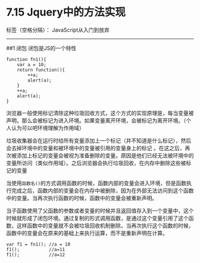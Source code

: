 # 7.15 Jquery中的方法实现

标签（空格分隔）： JavaScript从入门到放弃

---
##1 闭包
闭包是JS的一个特性
```
function fn1(){
	var a = 10;
	return function(){
		++a;
		alert(a);
	}
	++a;
	alert(a);
}
```
浏览器一般使用标记清除这种垃圾回收方式，这个方式的实现原理是，每当变量被声明，那么会被标记为进入环境。如果变量离开环境，会被标记为离开环境。（个人认为可以吧环境理解为作用域）

垃圾收集器会在运行时给所有变量添加上一个标记（并不知道是什么标记），然后会去掉环境中的变量和被环境中的变量被引用的变量身上的标记
。在这之后，再次被添加上标记的变量会被视为准备删除的变量。原因是他们已经无法被环境中的变量所访问（类似作用域）。之后浏览器会执行垃圾回收，在内存中删除这些被标记的变量

当使用`函数名()`的方式调用函数的时候，函数内部的变量会进入环境，但是函数执行完成之后，函数内部的变量会在内存中被删除，因为在外部无法访问到这个函数中的变量。当再次执行函数的时候，函数中的变量会被重新声明。

当子函数使用了父函数的参数或者变量的时候并且返回值存入到一个变量中，这个时候就形成了闭包环境。通过复制的形式调用函数，是通过这个变量引用了这个函数，这样函数中的变量就不会被垃圾回收机制删除。当再次执行这个函数的时候，函数中的变量会在原来的基础上来执行运算，而不是重新声明在计算。

```
var f1 = fn1(); //a = 10
f1();           //a=11
f1();           //a=12
```





